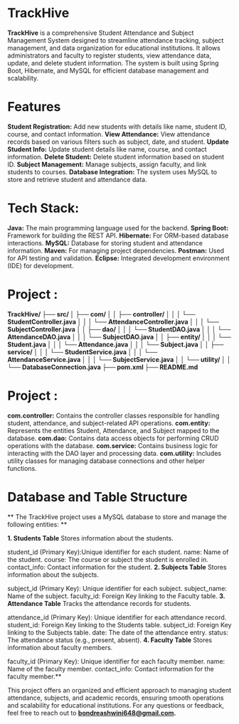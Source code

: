 # TrackHive
**TrackHive** is a comprehensive Student Attendance and Subject Management System designed to streamline attendance tracking, subject management, and data organization for educational institutions.
It allows administrators and faculty to register students, view attendance data, update, and delete student information. The system is built using Spring Boot, Hibernate, and MySQL for efficient database management and scalability.
# Features
**Student Registration:** Add new students with details like name, student ID, course, and contact information.
**View Attendance:** View attendance records based on various filters such as subject, date, and student.
**Update Student Info:** Update student details like name, course, and contact information.
**Delete Student:** Delete student information based on student ID.
**Subject Management:** Manage subjects, assign faculty, and link students to courses.
**Database Integration:** The system uses MySQL to store and retrieve student and attendance data.

# Tech Stack:
**Java:** The main programming language used for the backend.
**Spring Boot:** Framework for building the REST API.
**Hibernate:** For ORM-based database interactions.
**MySQL:** Database for storing student and attendance information.
**Maven:** For managing project dependencies.
**Postman:** Used for API testing and validation.
**Eclipse:** Integrated development environment (IDE) for development.

# Project :

**TrackHive/
├── src/
│   ├── com/
│   │   ├── controller/
│   │   │   └── StudentController.java
│   │   │   └── AttendanceController.java
│   │   │   └── SubjectController.java
│   │   ├── dao/
│   │   │   └── StudentDAO.java
│   │   │   └── AttendanceDAO.java
│   │   │   └── SubjectDAO.java
│   │   ├── entity/
│   │   │   └── Student.java
│   │   │   └── Attendance.java
│   │   │   └── Subject.java
│   │   ├── service/
│   │   │   └── StudentService.java
│   │   │   └── AttendanceService.java
│   │   │   └── SubjectService.java
│   │   └── utility/
│   │       └── DatabaseConnection.java
├── pom.xml
├── README.md**

# Project :
**com.controller:** Contains the controller classes responsible for handling student, attendance, and subject-related API operations.
**com.entity:** Represents the entities Student, Attendance, and Subject mapped to the database.
**com.dao:** Contains data access objects for performing CRUD operations with the database.
**com.service:** Contains business logic for interacting with the DAO layer and processing data.
**com.utility:** Includes utility classes for managing database connections and other helper functions.

# Database and Table Structure
** The TrackHive project uses a MySQL database to store and manage the following entities: **

**1. Students Table**
Stores information about the students.

student_id (Primary Key):Unique identifier for each student.
name: Name of the student.
course: The course or subject the student is enrolled in.
contact_info: Contact information for the student.
**2. Subjects Table**
Stores information about the subjects.

subject_id (Primary Key): Unique identifier for each subject.
subject_name: Name of the subject.
faculty_id: Foreign Key linking to the Faculty table.
**3. Attendance Table**
Tracks the attendance records for students.

attendance_id (Primary Key): Unique identifier for each attendance record.
student_id: Foreign Key linking to the Students table.
subject_id: Foreign Key linking to the Subjects table.
date: The date of the attendance entry.
status: The attendance status (e.g., present, absent).
**4. Faculty Table**
Stores information about faculty members.

faculty_id (Primary Key): Unique identifier for each faculty member.
name: Name of the faculty member.
contact_info: Contact information for the faculty member.**

This project offers an organized and efficient approach to managing student attendance, subjects, and academic records, ensuring smooth operations and scalability for educational institutions.
For any questions or feedback, feel free to reach out to **bondreashwini648@gmail.com.**






